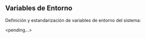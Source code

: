 ## **Variables de Entorno**

Definición y estandarización de variables de entorno del sistema:

<pending...>